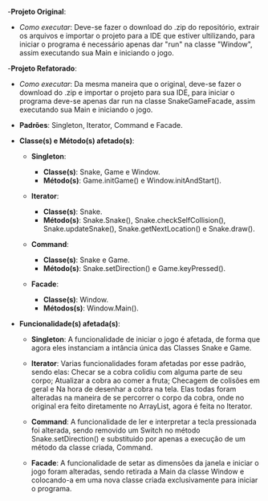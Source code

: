 -**Projeto Original**: 
- *Como executar*: Deve-se fazer o download do .zip do repositório, extrair os arquivos e importar o projeto para a IDE que estiver ultilizando,
para iniciar o programa é necessário apenas dar "run" na classe "Window", assim executando sua Main e iniciando o jogo.



-**Projeto Refatorado**:
- *Como executar*: Da mesma maneira que o original, deve-se fazer o download do .zip e importar o projeto para sua IDE, para iniciar o programa deve-se apenas dar run na classe SnakeGameFacade, 
assim executando sua Main e iniciando o jogo.

- **Padrões**: Singleton, Iterator, Command e Facade.

- **Classe(s) e Método(s) afetado(s)**:
  - **Singleton**:
    - **Classe(s)**: Snake, Game e Window.
    - **Método(s)**: Game.initGame() e Window.initAndStart().
    
  - **Iterator**:
    - **Classe(s)**: Snake.
    - **Método(s)**: Snake.Snake(), Snake.checkSelfCollision(), Snake.updateSnake(), Snake.getNextLocation() e Snake.draw().
    
  - **Command**:
    - **Classe(s)**: Snake e Game.
    - **Método(s)**: Snake.setDirection() e Game.keyPressed().
    
  - **Facade**:
    - **Classe(s)**: Window.
    - **Métodos(s)**: Window.Main().
    
- **Funcionalidade(s) afetada(s)**:
  - **Singleton**: A funcionalidade de iniciar o jogo é afetada, de forma que agora eles instanciam a intância única das Classes Snake e Game.
    
  - **Iterator**: Varias funcionalidades foram afetadas por esse padrão, sendo elas: Checar se a cobra colidiu com alguma parte de seu corpo; Atualizar a cobra ao comer a fruta; 
  Checagem de colisões em geral e Na hora de desenhar a cobra na tela. Elas todas foram alteradas na maneira de se percorrer o corpo da cobra, onde no original era feito diretamente no ArrayList, agora é feita no Iterator.
    
  - **Command**: A funcionalidade de ler e interpretar a tecla pressionada foi alterada, sendo removido um Switch no método Snake.setDirection() e substituido por apenas a execução de um método da classe criada, Command.
    
  - **Facade**: A funcionalidade de setar as dimensões da janela e iniciar o jogo foram alteradas, sendo retirada a Main da classe Window e colocando-a em uma nova classe criada exclusivamente para iniciar o programa.  

